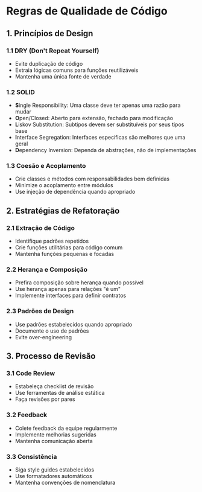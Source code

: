 # Regras de Qualidade de Código

## 1. Princípios de Design

### 1.1 DRY (Don't Repeat Yourself)

- Evite duplicação de código
- Extraia lógicas comuns para funções reutilizáveis
- Mantenha uma única fonte de verdade

### 1.2 SOLID

- **S**ingle Responsibility: Uma classe deve ter apenas uma razão para mudar
- **O**pen/Closed: Aberto para extensão, fechado para modificação
- **L**iskov Substitution: Subtipos devem ser substituíveis por seus tipos base
- **I**nterface Segregation: Interfaces específicas são melhores que uma geral
- **D**ependency Inversion: Dependa de abstrações, não de implementações

### 1.3 Coesão e Acoplamento

- Crie classes e métodos com responsabilidades bem definidas
- Minimize o acoplamento entre módulos
- Use injeção de dependência quando apropriado

## 2. Estratégias de Refatoração

### 2.1 Extração de Código

- Identifique padrões repetidos
- Crie funções utilitárias para código comum
- Mantenha funções pequenas e focadas

### 2.2 Herança e Composição

- Prefira composição sobre herança quando possível
- Use herança apenas para relações "é um"
- Implemente interfaces para definir contratos

### 2.3 Padrões de Design

- Use padrões estabelecidos quando apropriado
- Documente o uso de padrões
- Evite over-engineering

## 3. Processo de Revisão

### 3.1 Code Review

- Estabeleça checklist de revisão
- Use ferramentas de análise estática
- Faça revisões por pares

### 3.2 Feedback

- Colete feedback da equipe regularmente
- Implemente melhorias sugeridas
- Mantenha comunicação aberta

### 3.3 Consistência

- Siga style guides estabelecidos
- Use formatadores automáticos
- Mantenha convenções de nomenclatura
